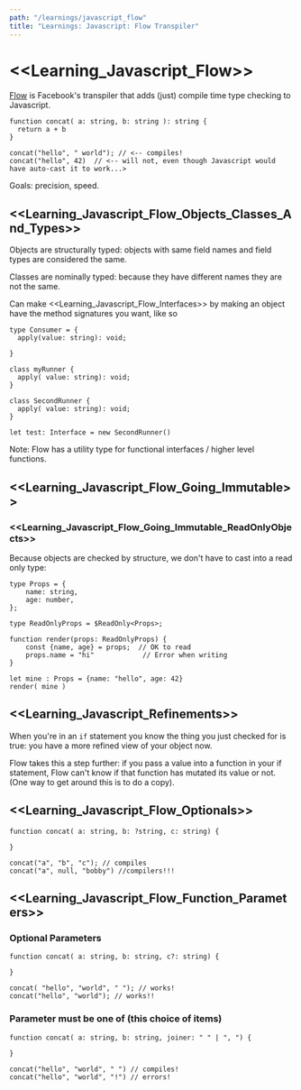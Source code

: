 ```yaml
---
path: "/learnings/javascript_flow"
title: "Learnings: Javascript: Flow Transpiler"
---
```


# <<Learning_Javascript_Flow>>

[Flow](http://flow.org) is Facebook's transpiler that adds (just) compile time type checking to Javascript.

    function concat( a: string, b: string ): string {
      return a + b
    }

    concat("hello", " world"); // <-- compiles! 
    concat("hello", 42)  // <-- will not, even though Javascript would have auto-cast it to work...>

Goals: precision, speed.

## <<Learning_Javascript_Flow_Objects_Classes_And_Types>>

Objects are structurally typed: objects with same field names and field types are considered the same.

Classes are nominally typed: because they have different names they are not the same.

Can make <<Learning_Javascript_Flow_Interfaces>> by making an object have the method signatures you want, like so

    type Consumer = {
      apply(value: string): void;

    }

    class myRunner {
      apply( value: string): void;
    }

    class SecondRunner {
      apply( value: string): void;
    }

    let test: Interface = new SecondRunner()

Note: Flow has a utility type for functional interfaces / higher level functions.

## <<Learning_Javascript_Flow_Going_Immutable>>

### <<Learning_Javascript_Flow_Going_Immutable_ReadOnlyObjects>>

Because objects are checked by structure, we don't have to cast into a read only type:

    type Props = {
        name: string,
        age: number,
    };

    type ReadOnlyProps = $ReadOnly<Props>;

    function render(props: ReadOnlyProps) {
        const {name, age} = props;  // OK to read
        props.name = "hi"            // Error when writing
    }

    let mine : Props = {name: "hello", age: 42}
    render( mine )

## <<Learning_Javascript_Refinements>>

When you're in an `if` statement you know the thing you just checked for is true: you have a more refined view of your object now.

Flow takes this a step further: if you pass a value into a function in your if statement, Flow can't know if that function has mutated its value or not. (One way to get around this is to do a copy).

## <<Learning_Javascript_Flow_Optionals>>

    function concat( a: string, b: ?string, c: string) {

    }

    concat("a", "b", "c"); // compiles
    concat("a", null, "bobby") //compilers!!!

## <<Learning_Javascript_Flow_Function_Parameters>>

### Optional Parameters

    function concat( a: string, b: string, c?: string) {

    }

    concat( "hello", "world", " "); // works!
    concat("hello", "world"); // works!!

### Parameter must be one of (this choice of items)

    function concat( a: string, b: string, joiner: " " | ", ") {

    }

    concat("hello", "world", " ") // compiles!
    concat("hello", "world", "!") // errors!

